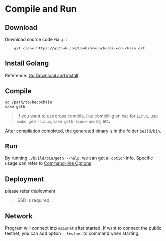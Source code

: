 # Compile and Run

## Download
Download source code via `git`
```
    git clone https://github.com/HuobiGroup/huobi-eco-chain.git
```
## Install Golang
Reference: [Go Download and install](https://golang.org/doc/install)

## Compile
```
cd /path/to/hecochain
make geth
```
> If you want to use cross compile, like compiling on `Mac` for `Linux`, use `make geth-linux`, `make geth-linux-amd64`, etc.


After compilation completed, the generated binary is in the folder `build/bin`.

## Run
By running `./build/bin/geth --help`, we can get all `option` info. Specific usage can refer to [Command-line Options](https://geth.ethereum.org/docs/interface/command-line-options)

## Deployment

please refer [deployment](/en-us/dev/deploy.md)

> SSD is required

## Network
Program will connect into `mainnet` after started. If want to connect the public testnet, you can add option `--testnet` to command when starting. 
